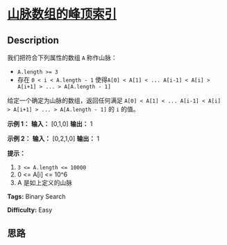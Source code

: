 # [山脉数组的峰顶索引][title]

## Description

我们把符合下列属性的数组 `A` 称作山脉：

  * `A.length >= 3`
  * 存在 `0 < i < A.length - 1` 使得`A[0] < A[1] < ... A[i-1] < A[i] > A[i+1] > ... > A[A.length - 1]`

给定一个确定为山脉的数组，返回任何满足 `A[0] < A[1] < ... A[i-1] < A[i] > A[i+1] > ... >
A[A.length - 1]` 的 `i` 的值。



**示例 1：**
            **输入：** [0,1,0]    **输出：** 1    

**示例 2：**
            **输入：** [0,2,1,0]    **输出：** 1



**提示：**

  1. `3 <= A.length <= 10000`
  2. 0 <= A[i] <= 10^6
  3. A 是如上定义的山脉




**Tags:** Binary Search

**Difficulty:** Easy

## 思路

[title]: https://leetcode-cn.com/problems/peak-index-in-a-mountain-array
